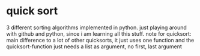 # quick sort

3 different sorting algorithms implemented in python. just playing around with github and python, since i am learning all this stuff.
note for quicksort: main difference to a lot of other quicksorts, it just uses one function and the quicksort-function just needs a list as argument, no first, last argument
